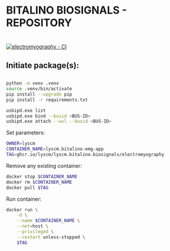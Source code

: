 # BITALINO BIOSIGNALS - REPOSITORY <h1> 

[![electromyography - CI](https://github.com/lyscm/lyscm.bitalino.biosignals/actions/workflows/electromyography-CI.yml/badge.svg?branch=master)](https://github.com/lyscm/lyscm.bitalino.biosignals/actions/workflows/electromyography-CI.yml)

## Initiate package(s): <h2> 

```bash
python -m venv .venv
source .venv/bin/activate
pip install --upgrade pip
pip install -r requirements.txt

usbipd.exe list
usbipd.exe bind --busid <BUS-ID>
usbipd.exe attach --wsl --busid <BUS-ID>
```

Set parameters:

```bash
OWNER=lyscm
CONTAINER_NAME=lyscm.bitalino-emg-app
TAG=ghcr.io/lyscm/lyscm.bitalino.biosignals/electromyography
```
Remove any existing container:

```bash
docker stop $CONTAINER_NAME
docker rm $CONTAINER_NAME
docker pull $TAG
```

Run container:

```bash
docker run \
    -d \
    --name $CONTAINER_NAME \
    --net=host \
    --privileged \
    --restart unless-stopped \
    $TAG
```
